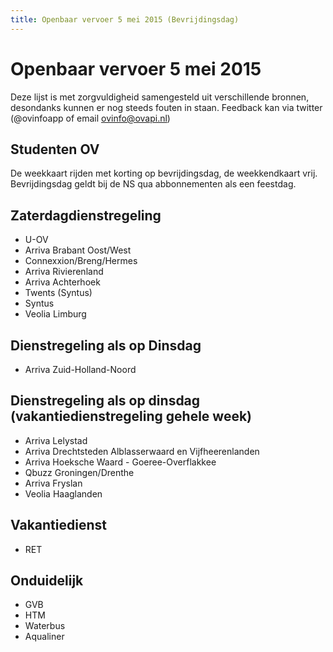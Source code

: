 ```yaml
---
title: Openbaar vervoer 5 mei 2015 (Bevrijdingsdag)
---
```


Openbaar vervoer 5 mei 2015
=======

Deze lijst is met zorgvuldigheid samengesteld uit verschillende bronnen, desondanks kunnen er nog steeds fouten in staan.
Feedback kan via twitter (@ovinfoapp of email ovinfo@ovapi.nl)

Studenten OV
-----------
De weekkaart rijden met korting op bevrijdingsdag, de weekkendkaart vrij. 
Bevrijdingsdag geldt bij de NS qua abbonnementen als een feestdag.

Zaterdagdienstregeling
-----------
* U-OV
* Arriva Brabant Oost/West
* Connexxion/Breng/Hermes
* Arriva Rivierenland
* Arriva Achterhoek
* Twents (Syntus)
* Syntus
* Veolia Limburg

Dienstregeling als op Dinsdag
-----------
* Arriva Zuid-Holland-Noord

Dienstregeling als op dinsdag (vakantiedienstregeling gehele week)
-----------
* Arriva Lelystad
* Arriva Drechtsteden Alblasserwaard en Vijfheerenlanden
* Arriva Hoeksche Waard - Goeree-Overflakkee
* Qbuzz Groningen/Drenthe
* Arriva Fryslan
* Veolia Haaglanden

Vakantiedienst
-----------
* RET

Onduidelijk
-----------
* GVB
* HTM
* Waterbus
* Aqualiner
